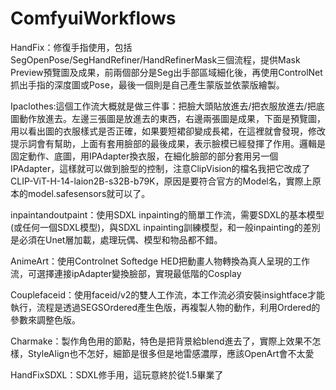 # ComfyuiWorkflows
HandFix：修復手指使用，包括SegOpenPose/SegHandRefiner/HandRefinerMask三個流程，提供Mask Preview預覽圖及成果，前兩個部分是Seg出手部區域細化後，再使用ControlNet抓出手指的深度圖或Pose，最後一個則是自己產生蒙版並依蒙版繪製。

Ipaclothes:這個工作流大概就是做三件事：把臉大頭貼放進去/把衣服放進去/把底圖動作放進去。左邊三張圖是放進去的東西，右邊兩張圖是成果，下面是預覽圖，用以看出圖的衣服樣式是否正確，如果要短裙卻變成長裙，在這裡就會發現，修改提示詞會有幫助，上面有套用臉部的最後成果，表示臉模已經發揮了作用。邏輯是固定動作、底圖，用IPAdapter換衣服，在細化臉部的部分套用另一個IPAdapter，這樣就可以做到臉型的控制，注意ClipVision的檔名我把它改成了CLIP-ViT-H-14-laion2B-s32B-b79K，原因是要符合官方的Model名，實際上原本的model.safesensors就可以了。

inpaintandoutpaint：使用SDXL inpainting的簡單工作流，需要SDXL的基本模型(或任何一個SDXL模型)，與SDXL inpainting訓練模型，和一般inpainting的差別是必須在Unet層加載，處理玩偶、模型和物品都不錯。

AnimeArt：使用Controlnet Softedge HED把動畫人物轉換為真人呈現的工作流，可選擇連接ipAdapter變換臉部，實現最低階的Cosplay

Couplefaceid：使用faceid/v2的雙人工作流，本工作流必須安裝insightface才能執行，流程是透過SEGSOrdered產生色版，再複製人物的動作，利用Ordered的參數來調整色版。

Charmake：製作角色用的節點，特色是把背景給blend進去了，實際上效果不怎樣，StyleAlign也不怎好，細節是很多但是地雷感濃厚，應該OpenArt會不太愛

HandFixSDXL：SDXL修手用，這玩意終於從1.5畢業了
